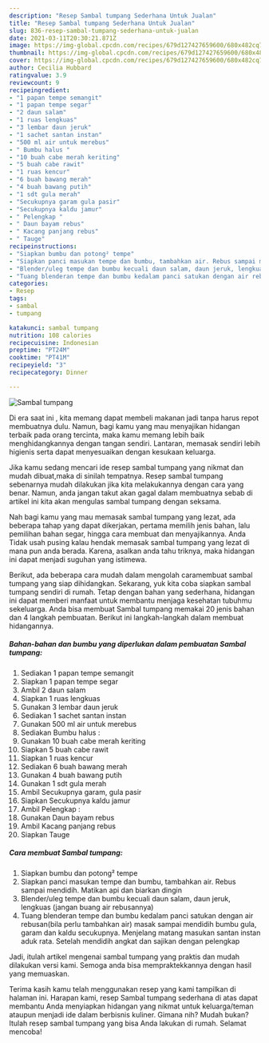 ```yaml
---
description: "Resep Sambal tumpang Sederhana Untuk Jualan"
title: "Resep Sambal tumpang Sederhana Untuk Jualan"
slug: 836-resep-sambal-tumpang-sederhana-untuk-jualan
date: 2021-03-11T20:30:21.871Z
image: https://img-global.cpcdn.com/recipes/679d127427659600/680x482cq70/sambal-tumpang-foto-resep-utama.jpg
thumbnail: https://img-global.cpcdn.com/recipes/679d127427659600/680x482cq70/sambal-tumpang-foto-resep-utama.jpg
cover: https://img-global.cpcdn.com/recipes/679d127427659600/680x482cq70/sambal-tumpang-foto-resep-utama.jpg
author: Cecilia Hubbard
ratingvalue: 3.9
reviewcount: 9
recipeingredient:
- "1 papan tempe semangit"
- "1 papan tempe segar"
- "2 daun salam"
- "1 ruas lengkuas"
- "3 lembar daun jeruk"
- "1 sachet santan instan"
- "500 ml air untuk merebus"
- " Bumbu halus "
- "10 buah cabe merah keriting"
- "5 buah cabe rawit"
- "1 ruas kencur"
- "6 buah bawang merah"
- "4 buah bawang putih"
- "1 sdt gula merah"
- "Secukupnya garam gula pasir"
- "Secukupnya kaldu jamur"
- " Pelengkap "
- " Daun bayam rebus"
- " Kacang panjang rebus"
- " Tauge"
recipeinstructions:
- "Siapkan bumbu dan potong² tempe"
- "Siapkan panci masukan tempe dan bumbu, tambahkan air. Rebus sampai mendidih. Matikan api dan biarkan dingin"
- "Blender/uleg tempe dan bumbu kecuali daun salam, daun jeruk, lengkuas (jangan buang air rebusannya)"
- "Tuang blenderan tempe dan bumbu kedalam panci satukan dengan air rebusan(bila perlu tambahkan air) masak sampai mendidih bumbu gula, garam dan kaldu secukupnya. Menjelang matang masukan santan instan aduk rata. Setelah mendidih angkat dan sajikan dengan pelengkap"
categories:
- Resep
tags:
- sambal
- tumpang

katakunci: sambal tumpang 
nutrition: 108 calories
recipecuisine: Indonesian
preptime: "PT24M"
cooktime: "PT41M"
recipeyield: "3"
recipecategory: Dinner

---
```



![Sambal tumpang](https://img-global.cpcdn.com/recipes/679d127427659600/680x482cq70/sambal-tumpang-foto-resep-utama.jpg)

Di era  saat ini , kita memang dapat membeli makanan jadi tanpa harus repot membuatnya dulu. Namun, bagi kamu yang mau menyajikan hidangan terbaik pada orang tercinta, maka kamu memang lebih baik menghidangkannya dengan tangan sendiri. Lantaran, memasak sendiri lebih higienis serta dapat menyesuaikan dengan kesukaan keluarga.

Jika kamu sedang mencari ide resep sambal tumpang yang nikmat dan mudah dibuat,maka di sinilah tempatnya. Resep sambal tumpang  sebenarnya mudah dilakukan jika kita melakukannya dengan cara yang benar. Namun, anda jangan takut akan gagal dalam membuatnya 
sebab di artikel ini kita akan mengulas sambal tumpang dengan seksama.  



Nah bagi kamu yang mau memasak sambal tumpang yang lezat, ada beberapa tahap yang dapat dikerjakan, pertama memilih jenis bahan, lalu pemilihan bahan segar, hingga cara membuat dan menyajikannya. Anda Tidak usah pusing kalau hendak memasak sambal tumpang yang lezat di mana pun anda berada. Karena, asalkan anda  tahu triknya, maka hidangan ini dapat menjadi suguhan yang istimewa.

Berikut, ada beberapa cara mudah dalam mengolah caramembuat sambal tumpang yang siap dihidangkan. Sekarang, yuk kita coba siapkan sambal tumpang sendiri di rumah. Tetap dengan bahan yang sederhana, hidangan ini dapat memberi manfaat untuk membantu menjaga kesehatan tubuhmu sekeluarga. Anda bisa membuat Sambal tumpang memakai 20 jenis bahan dan 4 langkah pembuatan. Berikut ini langkah-langkah dalam membuat hidangannya.

<!--inarticleads1-->

##### Bahan-bahan dan bumbu yang diperlukan dalam pembuatan Sambal tumpang:

1. Sediakan 1 papan tempe semangit
1. Siapkan 1 papan tempe segar
1. Ambil 2 daun salam
1. Siapkan 1 ruas lengkuas
1. Gunakan 3 lembar daun jeruk
1. Sediakan 1 sachet santan instan
1. Gunakan 500 ml air untuk merebus
1. Sediakan  Bumbu halus :
1. Gunakan 10 buah cabe merah keriting
1. Siapkan 5 buah cabe rawit
1. Siapkan 1 ruas kencur
1. Sediakan 6 buah bawang merah
1. Gunakan 4 buah bawang putih
1. Gunakan 1 sdt gula merah
1. Ambil Secukupnya garam, gula pasir
1. Siapkan Secukupnya kaldu jamur
1. Ambil  Pelengkap :
1. Gunakan  Daun bayam rebus
1. Ambil  Kacang panjang rebus
1. Siapkan  Tauge




<!--inarticleads2-->

##### Cara membuat Sambal tumpang:

1. Siapkan bumbu dan potong² tempe
1. Siapkan panci masukan tempe dan bumbu, tambahkan air. Rebus sampai mendidih. Matikan api dan biarkan dingin
1. Blender/uleg tempe dan bumbu kecuali daun salam, daun jeruk, lengkuas (jangan buang air rebusannya)
1. Tuang blenderan tempe dan bumbu kedalam panci satukan dengan air rebusan(bila perlu tambahkan air) masak sampai mendidih bumbu gula, garam dan kaldu secukupnya. Menjelang matang masukan santan instan aduk rata. Setelah mendidih angkat dan sajikan dengan pelengkap




Jadi, itulah artikel mengenai  sambal tumpang  yang praktis dan mudah dilakukan versi kami. Semoga anda bisa mempraktekkannya dengan hasil yang memuaskan. 

Terima kasih kamu telah menggunakan resep yang kami tampilkan di halaman ini. Harapan kami, resep  Sambal tumpang sederhana di atas dapat membantu Anda menyiapkan hidangan yang nikmat untuk keluarga/teman ataupun menjadi ide dalam berbisnis kuliner. Gimana nih? Mudah bukan? Itulah resep sambal tumpang yang bisa Anda lakukan di rumah. Selamat mencoba!

